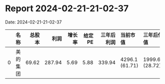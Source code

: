 
# Report 2024-02-21-21-02-37
Date: 2024-02-21-21-02-37


|    | 名称   |   总股本 |     利润 |   增长率 |   给定PE |   三年后利润 | 当前市值           | 三年后估值           | 理想买入点          | 理想卖出点           |
|---:|:-----|------:|-------:|------:|-------:|--------:|:---------------|:----------------|:---------------|:----------------|
|  0 | 美的集团 | 69.62 | 287.94 |  5.69 |   5.88 |  339.94 | 4296.1 (61.71) | 1999.65 (28.72) | 999.82 (14.36) | 2999.48 (43.08) |